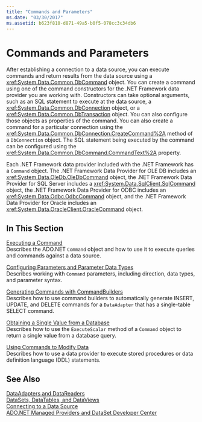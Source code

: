 ```yaml
---
title: "Commands and Parameters"
ms.date: "03/30/2017"
ms.assetid: b623f810-d871-49a5-b0f5-078cc3c34db6
---
```

# Commands and Parameters
After establishing a connection to a data source, you can execute commands and return results from the data source using a <xref:System.Data.Common.DbCommand> object. You can create a command using one of the command constructors for the .NET Framework data provider you are working with. Constructors can take optional arguments, such as an SQL statement to execute at the data source, a <xref:System.Data.Common.DbConnection> object, or a <xref:System.Data.Common.DbTransaction> object. You can also configure those objects as properties of the command. You can also create a command for a particular connection using the <xref:System.Data.Common.DbConnection.CreateCommand%2A> method of a `DbConnection` object. The SQL statement being executed by the command can be configured using the <xref:System.Data.Common.DbCommand.CommandText%2A> property.  
  
 Each .NET Framework data provider included with the .NET Framework has a `Command` object. The .NET Framework Data Provider for OLE DB includes an <xref:System.Data.OleDb.OleDbCommand> object, the .NET Framework Data Provider for SQL Server includes a <xref:System.Data.SqlClient.SqlCommand> object, the .NET Framework Data Provider for ODBC includes an <xref:System.Data.Odbc.OdbcCommand> object, and the .NET Framework Data Provider for Oracle includes an <xref:System.Data.OracleClient.OracleCommand> object.  
  
## In This Section  
 [Executing a Command](../../../../docs/framework/data/adonet/executing-a-command.md)  
 Describes the ADO.NET `Command` object and how to use it to execute queries and commands against a data source.  
  
 [Configuring Parameters and Parameter Data Types](../../../../docs/framework/data/adonet/configuring-parameters-and-parameter-data-types.md)  
 Describes working with `Command` parameters, including direction, data types, and parameter syntax.  
  
 [Generating Commands with CommandBuilders](../../../../docs/framework/data/adonet/generating-commands-with-commandbuilders.md)  
 Describes how to use command builders to automatically generate INSERT, UPDATE, and DELETE commands for a `DataAdapter` that has a single-table SELECT command.  
  
 [Obtaining a Single Value from a Database](../../../../docs/framework/data/adonet/obtaining-a-single-value-from-a-database.md)  
 Describes how to use the `ExecuteScalar` method of a `Command` object to return a single value from a database query.  
  
 [Using Commands to Modify Data](../../../../docs/framework/data/adonet/using-commands-to-modify-data.md)  
 Describes how to use a data provider to execute stored procedures or data definition language (DDL) statements.  
  
## See Also  
 [DataAdapters and DataReaders](../../../../docs/framework/data/adonet/dataadapters-and-datareaders.md)  
 [DataSets, DataTables, and DataViews](../../../../docs/framework/data/adonet/dataset-datatable-dataview/index.md)  
 [Connecting to a Data Source](../../../../docs/framework/data/adonet/connecting-to-a-data-source.md)  
 [ADO.NET Managed Providers and DataSet Developer Center](https://go.microsoft.com/fwlink/?LinkId=217917)
